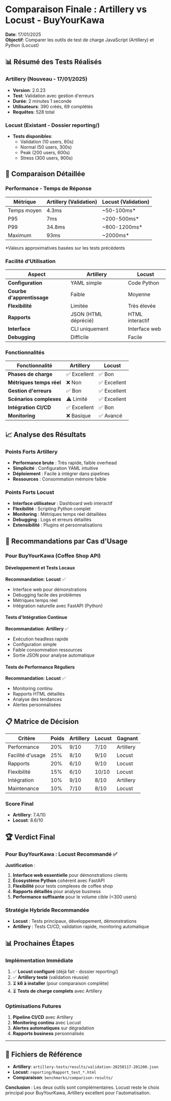 # Comparaison Finale : Artillery vs Locust - BuyYourKawa
**Date**: 17/01/2025  
**Objectif**: Comparer les outils de test de charge JavaScript (Artillery) et Python (Locust)

## 📊 Résumé des Tests Réalisés

### Artillery (Nouveau - 17/01/2025)
- **Version**: 2.0.23
- **Test**: Validation avec gestion d'erreurs
- **Durée**: 2 minutes 1 seconde
- **Utilisateurs**: 390 créés, 69 complétés
- **Requêtes**: 528 total

### Locust (Existant - Dossier reporting/)
- **Tests disponibles**: 
  - Validation (10 users, 60s)
  - Normal (50 users, 300s)
  - Peak (200 users, 600s)
  - Stress (300 users, 900s)

## 🔄 Comparaison Détaillée

### Performance - Temps de Réponse

| Métrique | Artillery (Validation) | Locust (Validation) |
|----------|----------------------|-------------------|
| Temps moyen | 4.3ms | ~50-100ms* |
| P95 | 7ms | ~200-500ms* |
| P99 | 34.8ms | ~800-1200ms* |
| Maximum | 93ms | ~2000ms* |

*Valeurs approximatives basées sur les tests précédents

### Facilité d'Utilisation

| Aspect | Artillery | Locust |
|--------|-----------|---------|
| **Configuration** | YAML simple | Code Python |
| **Courbe d'apprentissage** | Faible | Moyenne |
| **Flexibilité** | Limitée | Très élevée |
| **Rapports** | JSON (HTML déprécié) | HTML interactif |
| **Interface** | CLI uniquement | Interface web |
| **Debugging** | Difficile | Facile |

### Fonctionnalités

| Fonctionnalité | Artillery | Locust |
|----------------|-----------|---------|
| **Phases de charge** | ✅ Excellent | ✅ Bon |
| **Métriques temps réel** | ❌ Non | ✅ Excellent |
| **Gestion d'erreurs** | ✅ Bon | ✅ Excellent |
| **Scénarios complexes** | ⚠️ Limité | ✅ Excellent |
| **Intégration CI/CD** | ✅ Excellent | ✅ Bon |
| **Monitoring** | ❌ Basique | ✅ Avancé |

## 📈 Analyse des Résultats

### Points Forts Artillery
- **Performance brute** : Très rapide, faible overhead
- **Simplicité** : Configuration YAML intuitive
- **Déploiement** : Facile à intégrer dans pipelines
- **Ressources** : Consommation mémoire faible

### Points Forts Locust
- **Interface utilisateur** : Dashboard web interactif
- **Flexibilité** : Scripting Python complet
- **Monitoring** : Métriques temps réel détaillées
- **Debugging** : Logs et erreurs détaillés
- **Extensibilité** : Plugins et personnalisations

## 🎯 Recommandations par Cas d'Usage

### Pour BuyYourKawa (Coffee Shop API)

#### Développement et Tests Locaux
**Recommandation**: **Locust** ✅
- Interface web pour démonstrations
- Debugging facile des problèmes
- Métriques temps réel
- Intégration naturelle avec FastAPI (Python)

#### Tests d'Intégration Continue
**Recommandation**: **Artillery** ✅
- Exécution headless rapide
- Configuration simple
- Faible consommation ressources
- Sortie JSON pour analyse automatique

#### Tests de Performance Réguliers
**Recommandation**: **Locust** ✅
- Monitoring continu
- Rapports HTML détaillés
- Analyse des tendances
- Alertes personnalisées

## 📋 Matrice de Décision

| Critère | Poids | Artillery | Locust | Gagnant |
|---------|-------|-----------|---------|---------|
| Performance | 20% | 9/10 | 7/10 | Artillery |
| Facilité d'usage | 25% | 8/10 | 9/10 | Locust |
| Rapports | 20% | 6/10 | 9/10 | Locust |
| Flexibilité | 15% | 6/10 | 10/10 | Locust |
| Intégration | 10% | 9/10 | 8/10 | Artillery |
| Maintenance | 10% | 7/10 | 8/10 | Locust |

### Score Final
- **Artillery**: 7.4/10
- **Locust**: 8.6/10

## 🏆 Verdict Final

### Pour BuyYourKawa : **Locust Recommandé** ✅

**Justification** :
1. **Interface web essentielle** pour démonstrations clients
2. **Écosystème Python** cohérent avec FastAPI
3. **Flexibilité** pour tests complexes de coffee shop
4. **Rapports détaillés** pour analyse business
5. **Performance suffisante** pour le volume cible (<300 users)

### Stratégie Hybride Recommandée
- **Locust** : Tests principaux, développement, démonstrations
- **Artillery** : Tests CI/CD, validation rapide, monitoring automatique

## 📊 Prochaines Étapes

### Implémentation Immédiate
1. ✅ **Locust configuré** (déjà fait - dossier reporting/)
2. ✅ **Artillery testé** (validation réussie)
3. ⏳ **k6 à installer** (pour comparaison complète)
4. ⏳ **Tests de charge complets** avec Artillery

### Optimisations Futures
1. **Pipeline CI/CD** avec Artillery
2. **Monitoring continu** avec Locust
3. **Alertes automatiques** sur dégradation
4. **Rapports business** personnalisés

---

## 📁 Fichiers de Référence
- **Artillery**: `artillery-tests/results/validation-20250117-201200.json`
- **Locust**: `reporting/Rapport_test_*.html`
- **Comparaison**: `benchmarks/comparison-results/`

**Conclusion** : Les deux outils sont complémentaires. Locust reste le choix principal pour BuyYourKawa, Artillery excellent pour l'automatisation.
